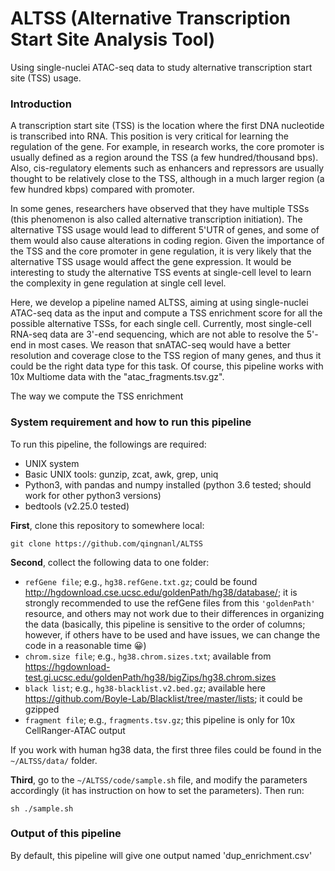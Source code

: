 # ALTSS (Alternative Transcription Start Site Analysis Tool)
Using single-nuclei ATAC-seq data to study alternative transcription start site (TSS) usage.

### Introduction
A transcription start site (TSS) is the location where the first DNA nucleotide is transcribed into RNA. This position is very critical for learning the regulation of the gene. For example, in research works, the core promoter is usually defined as a region around the TSS (a few hundred/thousand bps). Also, cis-regulatory elements such as enhancers and repressors are usually thought to be relatively close to the TSS, although in a much larger region (a few hundred kbps) compared with promoter.

In some genes, researchers have observed that they have multiple TSSs (this phenomenon is also called alternative transcription initiation). The alternative TSS usage would lead to different 5'UTR of genes, and some of them would also cause alterations in coding region. Given the importance of the TSS and the core promoter in gene regulation, it is very likely that the alternative TSS usage would affect the gene expression. It would be interesting to study the alternative TSS events at single-cell level to learn the complexity in gene regulation at single cell level.

Here, we develop a pipeline named ALTSS, aiming at using single-nuclei ATAC-seq data as the input and compute a TSS enrichment score for all the possible alternative TSSs, for each single cell. Currently, most single-cell RNA-seq data are 3'-end sequencing, which are not able to resolve the 5'-end in most cases. We reason that snATAC-seq would have a better resolution and coverage close to the TSS region of many genes, and thus it could be the right data type for this task. Of course, this pipeline works with 10x Multiome data with the "atac_fragments.tsv.gz".

The way we compute the TSS enrichment 

### System requirement and how to run this pipeline
To run this pipeline, the followings are required:
- UNIX system
- Basic UNIX tools: gunzip, zcat, awk, grep, uniq
- Python3, with pandas and numpy installed (python 3.6 tested; should work for other python3 versions)
- bedtools (v2.25.0 tested)

**First**, clone this repository to somewhere local:
```
git clone https://github.com/qingnanl/ALTSS
```

**Second**, collect the following data to one folder:
- `refGene file`; e.g., `hg38.refGene.txt.gz`; could be found http://hgdownload.cse.ucsc.edu/goldenPath/hg38/database/; it is strongly recommended to use the refGene files from this `'goldenPath'` resource, and others may not work due to their differences in organizing the data (basically, this pipeline is sensitive to the order of columns; however, if others have to be used and have issues, we can change the code in a reasonable time :grinning:)
- `chrom.size file`; e.g., `hg38.chrom.sizes.txt`; available from https://hgdownload-test.gi.ucsc.edu/goldenPath/hg38/bigZips/hg38.chrom.sizes
- `black list`; e.g., `hg38-blacklist.v2.bed.gz`; available here https://github.com/Boyle-Lab/Blacklist/tree/master/lists; it could be gzipped
- `fragment file`; e.g., `fragments.tsv.gz`; this pipeline is only for 10x CellRanger-ATAC output

If you work with human hg38 data, the first three files could be found in the `~/ALTSS/data/` folder.

**Third**, go to the `~/ALTSS/code/sample.sh` file, and modify the parameters accordingly (it has instruction on how to set the parameters). Then run:
```
sh ./sample.sh
```

### Output of this pipeline
By default, this pipeline will give one output named 'dup_enrichment.csv'
